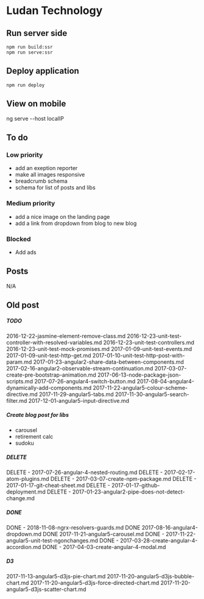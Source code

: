 # Ludan Technology

## Run server side

```
npm run build:ssr
npm run serve:ssr
```

## Deploy application

```
npm run deploy
```

## View on mobile

ng serve --host localIP

## To do

### Low priority

- add an exeption reporter
- make all images responsive
- breadcrumb schema
- schema for list of posts and libs

### Medium priority

- add a nice image on the landing page
- add a link from dropdown from blog to new blog

### Blocked

- Add ads

## Posts

N/A

## Old post

##### TODO
2016-12-22-jasmine-element-remove-class.md
2016-12-23-unit-test-controller-with-resolved-variables.md
2016-12-23-unit-test-controllers.md
2016-12-23-unit-test-mock-promises.md
2017-01-09-unit-test-events.md
2017-01-09-unit-test-http-get.md
2017-01-10-unit-test-http-post-with-param.md
2017-01-23-angular2-share-data-between-components.md
2017-02-16-angular2-observable-stream-continuation.md
2017-03-07-create-pre-bootstrap-animation.md
2017-06-13-node-package-json-scripts.md
2017-07-26-angular4-switch-button.md
2017-08-04-angular4-dynamically-add-components.md
2017-11-22-angular5-colour-scheme-directive.md
2017-11-29-angular5-tabs.md
2017-11-30-angular5-search-filter.md
2017-12-01-angular5-input-directive.md

##### Create blog post for libs
- carousel
- retirement calc
- sudoku

##### DELETE
DELETE - 2017-07-26-angular-4-nested-routing.md
DELETE - 2017-02-17-atom-plugins.md
DELETE - 2017-03-07-create-npm-package.md
DELETE - 2017-01-17-git-cheat-sheet.md
DELETE - 2017-01-17-github-deployment.md
DELETE - 2017-01-23-angular2-pipe-does-not-detect-change.md

##### DONE
DONE - 2018-11-08-ngrx-resolvers-guards.md
DONE 2017-08-16-angular4-dropdown.md
DONE 2017-11-21-angular5-carousel.md
DONE - 2017-11-22-angular5-unit-test-ngonchanges.md
DONE - 2017-03-28-create-angular-4-accordion.md
DONE - 2017-04-03-create-angular-4-modal.md

##### D3
2017-11-13-angular5-d3js-pie-chart.md
2017-11-20-angular5-d3js-bubble-chart.md
2017-11-20-angular5-d3js-force-directed-chart.md
2017-11-20-angular5-d3js-scatter-chart.md